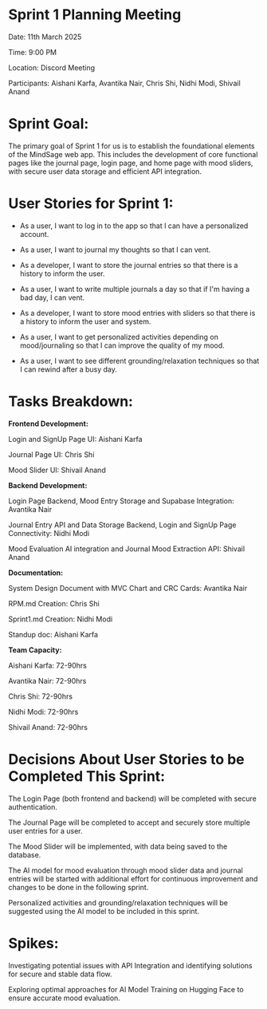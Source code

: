 # Sprint 1 Planning Meeting

Date: 11th March 2025

Time: 9:00 PM

Location: Discord Meeting

Participants: Aishani Karfa, Avantika Nair, Chris Shi, Nidhi Modi, Shivail Anand

# **Sprint Goal:**

The primary goal of Sprint 1 for us is to establish the foundational elements of the MindSage web app. This includes the development of core functional pages like the journal page, login page, and home page with mood sliders, with secure user data storage and efficient API integration.

# User Stories for Sprint 1:

- As a user, I want to log in to the app so that I can have a personalized account.

- As a user, I want to journal my thoughts so that I can vent.

- As a developer, I want to store the journal entries so that there is a history to inform the user.

- As a user, I want to write multiple journals a day so that if I'm having a bad day, I can vent.

- As a developer, I want to store mood entries with sliders so that there is a history to inform the user and system.

- As a user, I want to get personalized activities depending on mood/journaling so that I can improve the quality of my mood.

- As a user, I want to see different grounding/relaxation techniques so that I can rewind after a busy day.



# Tasks Breakdown:

**Frontend Development:**

Login and SignUp Page UI: Aishani Karfa

Journal Page UI: Chris Shi

Mood Slider UI: Shivail Anand


**Backend Development:**

Login Page Backend, Mood Entry Storage and Supabase Integration: Avantika Nair

Journal Entry API and Data Storage Backend, Login and SignUp Page Connectivity: Nidhi Modi

Mood Evaluation AI integration and Journal Mood Extraction API: Shivail Anand


**Documentation:**

System Design Document with MVC Chart and CRC Cards: Avantika Nair

RPM.md Creation: Chris Shi

Sprint1.md Creation: Nidhi Modi

Standup doc: Aishani Karfa


**Team Capacity:**

Aishani Karfa: 72-90hrs

Avantika Nair: 72-90hrs

Chris Shi: 72-90hrs

Nidhi Modi: 72-90hrs

Shivail Anand: 72-90hrs

# Decisions About User Stories to be Completed This Sprint:

The Login Page (both frontend and backend) will be completed with secure authentication.

The Journal Page will be completed to accept and securely store multiple user entries for a user.

The Mood Slider will be implemented, with data being saved to the database.

The AI model for mood evaluation through mood slider data and journal entries will be started with additional effort for continuous improvement and changes to be done in the following sprint.

Personalized activities and grounding/relaxation techniques will be suggested using the AI model to be included in this sprint.

# Spikes:

Investigating potential issues with API Integration and identifying solutions for secure and stable data flow.

Exploring optimal approaches for AI Model Training on Hugging Face to ensure accurate mood evaluation.

